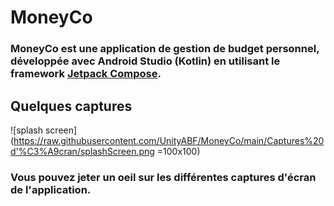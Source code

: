 # MoneyCo

### MoneyCo est une application de gestion de budget personnel, développée avec Android Studio (Kotlin) en utilisant le framework [Jetpack Compose](https://developer.android.com/jetpack/compose).  


## Quelques captures

![splash screen](https://raw.githubusercontent.com/UnityABF/MoneyCo/main/Captures%20d'%C3%A9cran/splashScreen.png  =100x100)



### Vous pouvez jeter un oeil sur les différentes captures d'écran de l'application.
